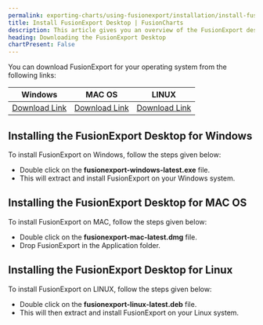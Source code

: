 ```yaml
---
permalink: exporting-charts/using-fusionexport/installation/install-fusionexport-desktop.html
title: Install FusionExport Desktop | FusionCharts
description: This article gives you an overview of the FusionExport desktop.
heading: Downloading the FusionExport Desktop
chartPresent: False
---
```


You can download FusionExport for your operating system from the following links:

Windows | MAC OS | LINUX
--- | --- | ---
<a class="downloadLinks" target="_blank" href="https://fusionexport.fusioncharts.com/download/fusionexport/fusionexport-windows-latest.exe" download onclick="ga('send', 'event', 'FExp DevC Download Popup Form', 'FExp DevC Win Form Filled',  'FExp Window PoPup Form')"> Download Link </a>  | <a class="downloadLinks" target="_blank" href="https://fusionexport.fusioncharts.com/download/fusionexport/fusionexport-mac-latest.dmg" download onclick="ga('send', 'event', 'FExp DevC Download Popup Form', 'FExp DevC Mac Form Filled',  'FExp Mac PoPup Form')"> Download Link </a> | <a class="downloadLinks" target="_blank" href="https://fusionexport.fusioncharts.com/download/fusionexport/fusionexport-linux-latest.deb" download onclick="ga('send', 'event', 'FExp DevC Download Popup Form', 'FExp DevC Linux Form Filled',  'FExp Linux PoPup Form')"> Download Link </a>



## Installing the FusionExport Desktop for Windows

To install FusionExport on Windows, follow the steps given below:

* Double click on the __fusionexport-windows-latest.exe__ file.
* This will extract and install FusionExport on your Windows system.

## Installing the FusionExport Desktop for MAC OS

To install FusionExport on MAC, follow the steps given below:

* Double click on the __fusionexport-mac-latest.dmg__ file.
* Drop FusionExport in the Application folder.

## Installing the FusionExport Desktop for Linux

To install FusionExport on LINUX, follow the steps given below:

* Double click on the __fusionexport-linux-latest.deb__ file.
* This will then extract and install FusionExport on your Linux system.